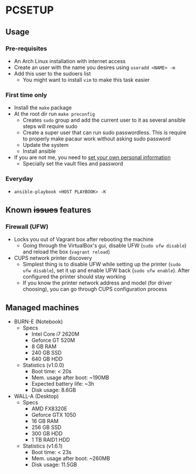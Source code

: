 # PCSETUP

## Usage

### Pre-requisites

* An Arch Linux installation with internet access
* Create an user with the name you desires using `useradd <NAME> -m`
* Add this user to the sudoers list
  - You might want to install `vim` to make this task easier

### First time only

* Install the `make` package
* At the root dir run `make preconfig`
  - Creates `sudo` group and add the current user to it as several ansible steps will require sudo
  - Create a super user that can run sudo passwordless. This is require to properly make pacaur work without asking sudo password
  - Update the system
  - Install ansible
* If you are not me, you need to [set your own personal information](https://gitlab.com/rafamanzo/pcsetup/wikis/Replace-my-personal-information-by-yours)
  - Specially set the vault files and password

### Everyday

* `ansible-playbook <HOST PLAYBOOK> -K`

## Known ~~issues~~ features

### Firewall (UFW)

* Locks you out of Vagrant box after rebooting the machine
  - Going through the VirtualBox's gui, disable UFW (`sudo ufw disable`) and reload the box (`vagrant reload`)
* CUPS network printer discovery
  - Simplest thing is to disable UFW while setting up the printer (`sudo ufw disable`), set it up and enable UFW back (`sudo ufw enable`). After configured the printer should stay working
  - If you know the printer network address and model (for driver choosing), you can go through CUPS configuration process

## Managed machines

* BURN-E (Notebook)
  - Specs
    * Intel Core i7 2620M
    * Geforce GT 520M
    * 8 GB RAM
    * 240 GB SSD
    * 640 GB HDD
  - Statistics (v1.0.0)
    * Boot time: < 20s
    * Mem. usage after boot: ~190MB
    * Expected battery life: ~3h
    * Disk usage: 8.6GB
* WALL-A (Desktop)
  - Specs
    * AMD FX8320E
    * Geforce GTX 1050
    * 16 GB RAM
    * 256 GB SSD
    * 300 GB HDD
    * 1 TB RAID1 HDD
  - Statistics (v1.6.1)
    * Boot time: < 23s
    * Mem. usage after boot: ~260MB
    * Disk usage: 11.5GB
